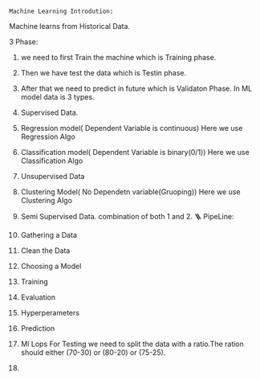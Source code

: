                                                                        Machine Learning Introdution:


Machine learns from Historical Data.


3 Phase:

1.  we need to first Train the machine which is Training phase.
2.  Then we have test the data which is Testin phase.
3.  After that we need to predict in future which is Validaton Phase.
In ML model data is 3 types.
1.  Supervised Data.
   1. Regression model( Dependent Variable is continuous)
      Here we use Regression Algo
   2. Classification model( Dependent Variable is binary(0/1))
      Here we use Classification Algo
2.  Unsupervised Data
   1. Clustering Model( No Dependetn variable(Gruoping))
      Here we use Clustering Algo
3.  Semi Supervised Data.
   combination of both 1 and 2.
🪜 PipeLine:
   1. Gathering a Data
   2. Clean the Data
   3. Choosing a Model
   4. Training
   5. Evaluation
   6. Hyperperameters
   7. Prediction
   8. Ml Lops
For Testing we need to split the data with a ratio.The ration should either (70-30) or (80-20) or (75-25).

   8. 
